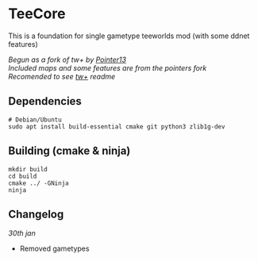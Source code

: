 # TeeCore
This is a foundation for single gametype teeworlds mod (with some ddnet features)

*Begun as a fork of tw+ by [Pointer13](https://github.com/Pointer31)*\
*Included maps and some features are from the pointers fork*\
*Recomended to see [tw+](https://github.com/Pointer31/tw_plus) readme*

**Dependencies**
----------------------
    # Debian/Ubuntu
    sudo apt install build-essential cmake git python3 zlib1g-dev

**Building (cmake & ninja)**
-----------------------
    mkdir build
    cd build
    cmake ../ -GNinja
    ninja

**Changelog**
-----------------------

*30th jan*
* Removed gametypes
